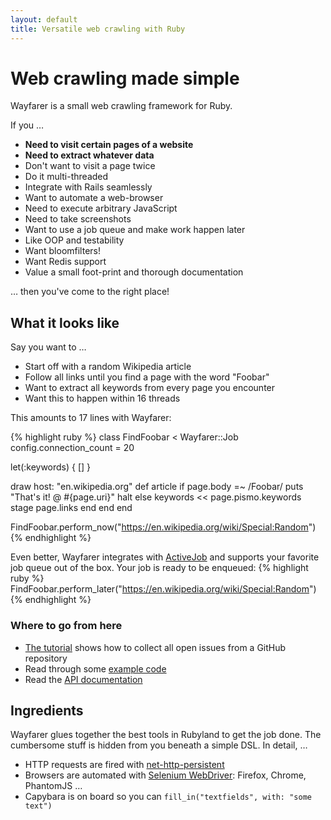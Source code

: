 ```yaml
---
layout: default
title: Versatile web crawling with Ruby
---
```


# Web crawling made simple

Wayfarer is a small web crawling framework for Ruby.

If you …

* __Need to visit certain pages of a website__
* __Need to extract whatever data__
* Don't want to visit a page twice
* Do it multi-threaded
* Integrate with Rails seamlessly
* Want to automate a web-browser
* Need to execute arbitrary JavaScript
* Need to take screenshots
* Want to use a job queue and make work happen later
* Like OOP and testability
* Want bloomfilters!
* Want Redis support
* Value a small foot-print and thorough documentation

… then you've come to the right place!

## What it looks like

Say you want to …

* Start off with a random Wikipedia article
* Follow all links until you find a page with the word "Foobar"
* Want to extract all keywords from every page you encounter
* Want this to happen within 16 threads

This amounts to 17 lines with Wayfarer:

{% highlight ruby %}
class FindFoobar < Wayfarer::Job
  config.connection_count = 20

  let(:keywords) { [] }

  draw host: "en.wikipedia.org"
  def article
    if page.body =~ /Foobar/
      puts "That's it! @ #{page.uri}"
      halt
    else
      keywords << page.pismo.keywords
      stage page.links
    end
  end
end

FindFoobar.perform_now("https://en.wikipedia.org/wiki/Special:Random")
{% endhighlight %}

Even better, Wayfarer integrates with [ActiveJob]() and supports your favorite job queue out of the box. Your job is ready to be enqueued:
{% highlight ruby %}
FindFoobar.perform_later("https://en.wikipedia.org/wiki/Special:Random")
{% endhighlight %}

### Where to go from here

* [The tutorial]() shows how to collect all open issues from a GitHub repository
* Read through some [example code]()
* Read the [API documentation]()

## Ingredients

Wayfarer glues together the best tools in Rubyland to get the job done. The cumbersome stuff is hidden from you beneath a simple DSL. In detail, …

* HTTP requests are fired with [net-http-persistent]()
* Browsers are automated with [Selenium WebDriver](): Firefox, Chrome, PhantomJS …
* Capybara is on board so you can `fill_in("textfields", with: "some text")`
